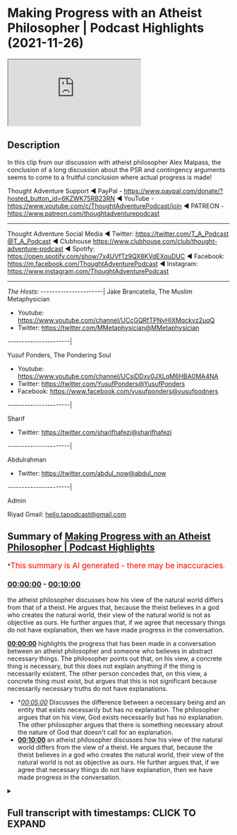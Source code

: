 # Making Progress with an Atheist Philosopher | Podcast Highlights (2021-11-26)

<iframe loading='lazy' src='https://www.youtube.com/embed/-WLQ5nteiQk'></iframe>

## Description

In this clip from our discussion with atheist philosopher Alex Malpass, the conclusion of a long discussion about the PSR and contingency arguments seems to come to a fruitful conclusion where actual progress is made!

Thought Adventure Support
◄ PayPal - https://www.paypal.com/donate/?hosted_button_id=6KZWK75RB23RN 
◄ YouTube - https://www.youtube.com/c/ThoughtAdventurePodcast/join
◄ PATREON - https://www.patreon.com/thoughtadventurepodcast
____________________________________________________________________

Thought Adventure Social Media
◄ Twitter: https://twitter.com/T_A_Podcast​​@T_A_Podcast
◄ Clubhouse https://www.clubhouse.com/club/thought-adventure-podcast
◄ Spotify: https://open.spotify.com/show/7x4UVfTz9QX8KVdEXquDUC
◄ Facebook: https://m.facebook.com/ThoughtAdventurePodcast
◄ Instagram: https://www.instagram.com/ThoughtAdventurePodcast​

----------------------------------------------------------------

*The Hosts:*
----------------------|
Jake Brancatella, The Muslim Metaphysician

- Youtube: https://www.youtube.com/channel/UCcGQRfTPNyHlXMqckvz2uqQ
- Twitter:  https://twitter.com/MMetaphysician​​@MMetaphysician

----------------------|

Yusuf Ponders, The Pondering Soul

- Youtube: https://www.youtube.com/channel/UCsiDDxy0JXLqM6HBA0MA4NA
- Twitter: https://twitter.com/YusufPonders​​@YusufPonders
- Facebook: https://www.facebook.com/yusufponders​@yusufpodners

----------------------|

Sharif

- Twitter: https://twitter.com/sharifhafezi​​@sharifhafezi

----------------------|

Abdulrahman

- Twitter: https://twitter.com/abdul_now​@abdul_now

----------------------|

Admin

Riyad 
Gmail: hello.tapodcast@gmail.com

## Summary of [Making Progress with an Atheist Philosopher | Podcast Highlights](https://www.youtube.com/watch?v=-WLQ5nteiQk)


*<span style="color:red; font-size:125%">This summary is AI generated - there may be inaccuracies</span>.

### [00:00:00](https://www.youtube.com/watch?v=-WLQ5nteiQk&t=0) - [00:10:00](https://www.youtube.com/watch?v=-WLQ5nteiQk&t=600)

the atheist philosopher discusses how his view of the natural world differs from that of a theist. He argues that, because the theist believes in a god who creates the natural world, their view of the natural world is not as objective as ours. He further argues that, if we agree that necessary things do not have explanation, then we have made progress in the conversation.

**[00:00:00](https://www.youtube.com/watch?v=-WLQ5nteiQk&t=0)**  highlights the progress that has been made in a conversation between an atheist philosopher and someone who believes in abstract necessary things. The philosopher points out that, on his view, a concrete thing is necessary, but this does not explain anything if the thing is necessarily existent. The other person concedes that, on this view, a concrete thing must exist, but argues that this is not significant because necessarily necessary truths do not have explanations.
* **[00:05:00](https://www.youtube.com/watch?v=-WLQ5nteiQk&t=300)* Discusses the difference between a necessary being and an entity that exists necessarily but has no explanation. The philosopher argues that on his view, God exists necessarily but has no explanation. The other philosopher argues that there is something necessary about the nature of God that doesn't call for an explanation.
* **[00:10:00](https://www.youtube.com/watch?v=-WLQ5nteiQk&t=600)**  an atheist philosopher discusses how his view of the natural world differs from the view of a theist. He argues that, because the theist believes in a god who creates the natural world, their view of the natural world is not as objective as ours. He further argues that, if we agree that necessary things do not have explanation, then we have made progress in the conversation.

<details><summary><h2>Full transcript with timestamps: CLICK TO EXPAND</h2></summary>

[0:00:00](https://youtu.be/-WLQ5nteiQk?t=0) i don't think we i don't think we  
[0:00:02](https://youtu.be/-WLQ5nteiQk?t=2) necessarily and no pun intended started  
[0:00:04](https://youtu.be/-WLQ5nteiQk?t=4) there we i don't think we started there  
[0:00:06](https://youtu.be/-WLQ5nteiQk?t=6) so i think  
[0:00:08](https://youtu.be/-WLQ5nteiQk?t=8) we've made progress in in the  
[0:00:10](https://youtu.be/-WLQ5nteiQk?t=10) conversation that's just that's now i  
[0:00:12](https://youtu.be/-WLQ5nteiQk?t=12) look at it  
[0:00:20](https://youtu.be/-WLQ5nteiQk?t=20) right so then in that case  
[0:00:23](https://youtu.be/-WLQ5nteiQk?t=23) um there's a possible world in which  
[0:00:25](https://youtu.be/-WLQ5nteiQk?t=25) only abstract necessary things exist  
[0:00:29](https://youtu.be/-WLQ5nteiQk?t=29) and no concrete  
[0:00:31](https://youtu.be/-WLQ5nteiQk?t=31) um nothing concrete exists  
[0:00:34](https://youtu.be/-WLQ5nteiQk?t=34) uh yeah okay sure  
[0:00:37](https://youtu.be/-WLQ5nteiQk?t=37) i mean  
[0:00:37](https://youtu.be/-WLQ5nteiQk?t=37) i  
[0:00:39](https://youtu.be/-WLQ5nteiQk?t=39) i'm playing the game a bit an artist i'm  
[0:00:41](https://youtu.be/-WLQ5nteiQk?t=41) just wondering  
[0:00:48](https://youtu.be/-WLQ5nteiQk?t=48) where there's no beginning to time  
[0:00:51](https://youtu.be/-WLQ5nteiQk?t=51) every possible world overlaps with the  
[0:00:53](https://youtu.be/-WLQ5nteiQk?t=53) actual world  
[0:00:54](https://youtu.be/-WLQ5nteiQk?t=54) so  
[0:00:55](https://youtu.be/-WLQ5nteiQk?t=55) i mean unless the actual world at no  
[0:00:58](https://youtu.be/-WLQ5nteiQk?t=58) point contains any concrete things  
[0:01:00](https://youtu.be/-WLQ5nteiQk?t=60) then  
[0:01:01](https://youtu.be/-WLQ5nteiQk?t=61) um there isn't a possible world where  
[0:01:04](https://youtu.be/-WLQ5nteiQk?t=64) at no point is there a concrete thing  
[0:01:06](https://youtu.be/-WLQ5nteiQk?t=66) like if there's some concrete thing at  
[0:01:07](https://youtu.be/-WLQ5nteiQk?t=67) some point in the actual world then it's  
[0:01:09](https://youtu.be/-WLQ5nteiQk?t=69) not possible this is an entirely empty  
[0:01:12](https://youtu.be/-WLQ5nteiQk?t=72) world no concrete things in it but ah so  
[0:01:15](https://youtu.be/-WLQ5nteiQk?t=75) so that's so that yeah so then that's my  
[0:01:18](https://youtu.be/-WLQ5nteiQk?t=78) point is then that means that something  
[0:01:21](https://youtu.be/-WLQ5nteiQk?t=81) concrete is necessary  
[0:01:25](https://youtu.be/-WLQ5nteiQk?t=85) um  
[0:01:26](https://youtu.be/-WLQ5nteiQk?t=86) huh  
[0:01:28](https://youtu.be/-WLQ5nteiQk?t=88) i mean it follows that if there's  
[0:01:30](https://youtu.be/-WLQ5nteiQk?t=90) something concrete then it's necessary  
[0:01:32](https://youtu.be/-WLQ5nteiQk?t=92) that there's something hungry that's  
[0:01:33](https://youtu.be/-WLQ5nteiQk?t=93) true it doesn't follow it doesn't  
[0:01:36](https://youtu.be/-WLQ5nteiQk?t=96) i don't have to hold that there is but  
[0:01:37](https://youtu.be/-WLQ5nteiQk?t=97) um yeah i think that's right on the  
[0:01:39](https://youtu.be/-WLQ5nteiQk?t=99) aristotelian view that's right that  
[0:01:41](https://youtu.be/-WLQ5nteiQk?t=101) there's there couldn't be an empty world  
[0:01:42](https://youtu.be/-WLQ5nteiQk?t=102) unless the actual world is an empty  
[0:01:44](https://youtu.be/-WLQ5nteiQk?t=104) world  
[0:01:45](https://youtu.be/-WLQ5nteiQk?t=105) uh  
[0:01:46](https://youtu.be/-WLQ5nteiQk?t=106) right but then if that's the case then  
[0:01:48](https://youtu.be/-WLQ5nteiQk?t=108) now you have something necessary that's  
[0:01:50](https://youtu.be/-WLQ5nteiQk?t=110) concrete and now we go all the way back  
[0:01:53](https://youtu.be/-WLQ5nteiQk?t=113) to step one in which your your theory is  
[0:01:56](https://youtu.be/-WLQ5nteiQk?t=116) now radically different no no no no no  
[0:01:57](https://youtu.be/-WLQ5nteiQk?t=117) no no no  
[0:01:59](https://youtu.be/-WLQ5nteiQk?t=119) i don't have that there's a necessary  
[0:02:01](https://youtu.be/-WLQ5nteiQk?t=121) concrete thing but i think it's  
[0:02:02](https://youtu.be/-WLQ5nteiQk?t=122) necessary that there's something  
[0:02:04](https://youtu.be/-WLQ5nteiQk?t=124) concrete but each of those things could  
[0:02:05](https://youtu.be/-WLQ5nteiQk?t=125) be contingent it's just that there  
[0:02:07](https://youtu.be/-WLQ5nteiQk?t=127) couldn't be no  
[0:02:10](https://youtu.be/-WLQ5nteiQk?t=130) concrete things  
[0:02:11](https://youtu.be/-WLQ5nteiQk?t=131) right but it doesn't mean there is one  
[0:02:12](https://youtu.be/-WLQ5nteiQk?t=132) concrete thing that's necessary it's  
[0:02:14](https://youtu.be/-WLQ5nteiQk?t=134) just not  
[0:02:15](https://youtu.be/-WLQ5nteiQk?t=135) not individual but the  
[0:02:17](https://youtu.be/-WLQ5nteiQk?t=137) thing exists yeah but the genus i'm  
[0:02:19](https://youtu.be/-WLQ5nteiQk?t=139) saying  
[0:02:21](https://youtu.be/-WLQ5nteiQk?t=141) so when we're talking  
[0:02:22](https://youtu.be/-WLQ5nteiQk?t=142) or something what do you mean by the  
[0:02:23](https://youtu.be/-WLQ5nteiQk?t=143) genus  
[0:02:25](https://youtu.be/-WLQ5nteiQk?t=145) you mean the type  
[0:02:26](https://youtu.be/-WLQ5nteiQk?t=146) yeah the category of concrete  
[0:02:30](https://youtu.be/-WLQ5nteiQk?t=150) some of the category of something being  
[0:02:32](https://youtu.be/-WLQ5nteiQk?t=152) concrete  
[0:02:33](https://youtu.be/-WLQ5nteiQk?t=153) that's necessary  
[0:02:35](https://youtu.be/-WLQ5nteiQk?t=155) yeah so i'm not saying that therefore  
[0:02:36](https://youtu.be/-WLQ5nteiQk?t=156) you're forced into  
[0:02:38](https://youtu.be/-WLQ5nteiQk?t=158) oh a particular molecule or a pen yeah  
[0:02:41](https://youtu.be/-WLQ5nteiQk?t=161) yeah  
[0:02:42](https://youtu.be/-WLQ5nteiQk?t=162) i'm not saying that i'm not saying that  
[0:02:44](https://youtu.be/-WLQ5nteiQk?t=164) but  
[0:02:45](https://youtu.be/-WLQ5nteiQk?t=165) there  
[0:02:46](https://youtu.be/-WLQ5nteiQk?t=166) the  
[0:02:47](https://youtu.be/-WLQ5nteiQk?t=167) the category of concrete existence would  
[0:02:50](https://youtu.be/-WLQ5nteiQk?t=170) then be necessary  
[0:02:53](https://youtu.be/-WLQ5nteiQk?t=173) yeah okay well that's compatible with me  
[0:02:54](https://youtu.be/-WLQ5nteiQk?t=174) saying every concrete thing contingently  
[0:02:56](https://youtu.be/-WLQ5nteiQk?t=176) exists  
[0:02:58](https://youtu.be/-WLQ5nteiQk?t=178) yeah  
[0:02:59](https://youtu.be/-WLQ5nteiQk?t=179) right but now  
[0:03:01](https://youtu.be/-WLQ5nteiQk?t=181) to me it seems like you're getting a bit  
[0:03:04](https://youtu.be/-WLQ5nteiQk?t=184) closer to  
[0:03:05](https://youtu.be/-WLQ5nteiQk?t=185) the view that we're trying to represent  
[0:03:11](https://youtu.be/-WLQ5nteiQk?t=191) maybe a little bit but i'm not sure that  
[0:03:13](https://youtu.be/-WLQ5nteiQk?t=193) is significantly closer because  
[0:03:16](https://youtu.be/-WLQ5nteiQk?t=196) um  
[0:03:19](https://youtu.be/-WLQ5nteiQk?t=199) let's so let me see if i can retrace the  
[0:03:21](https://youtu.be/-WLQ5nteiQk?t=201) steps where we just got got to  
[0:03:23](https://youtu.be/-WLQ5nteiQk?t=203) make sure because maybe i'm missing this  
[0:03:25](https://youtu.be/-WLQ5nteiQk?t=205) but  
[0:03:25](https://youtu.be/-WLQ5nteiQk?t=205) um  
[0:03:28](https://youtu.be/-WLQ5nteiQk?t=208) what i i was advancing that view that  
[0:03:31](https://youtu.be/-WLQ5nteiQk?t=211) there's a beginning sequence of  
[0:03:32](https://youtu.be/-WLQ5nteiQk?t=212) contingent propositions let's say  
[0:03:34](https://youtu.be/-WLQ5nteiQk?t=214) contingent concretely existing things or  
[0:03:36](https://youtu.be/-WLQ5nteiQk?t=216) something  
[0:03:37](https://youtu.be/-WLQ5nteiQk?t=217) um  
[0:03:39](https://youtu.be/-WLQ5nteiQk?t=219) and you said well  
[0:03:42](https://youtu.be/-WLQ5nteiQk?t=222) that view suffers from this problem that  
[0:03:44](https://youtu.be/-WLQ5nteiQk?t=224) it can't explain why there's something  
[0:03:45](https://youtu.be/-WLQ5nteiQk?t=225) other than nothing  
[0:03:47](https://youtu.be/-WLQ5nteiQk?t=227) um  
[0:03:50](https://youtu.be/-WLQ5nteiQk?t=230) and then  
[0:03:51](https://youtu.be/-WLQ5nteiQk?t=231) you said well on our view there's  
[0:03:54](https://youtu.be/-WLQ5nteiQk?t=234) a necessary  
[0:03:55](https://youtu.be/-WLQ5nteiQk?t=235) concrete thing  
[0:03:57](https://youtu.be/-WLQ5nteiQk?t=237) um  
[0:03:58](https://youtu.be/-WLQ5nteiQk?t=238) then i said well problem with that is it  
[0:04:00](https://youtu.be/-WLQ5nteiQk?t=240) doesn't explain anything if it's a  
[0:04:01](https://youtu.be/-WLQ5nteiQk?t=241) necessarily existing concrete thing  
[0:04:05](https://youtu.be/-WLQ5nteiQk?t=245) and now you're saying well on the  
[0:04:06](https://youtu.be/-WLQ5nteiQk?t=246) aristotelian view it's necessary that  
[0:04:09](https://youtu.be/-WLQ5nteiQk?t=249) some concrete thing  
[0:04:10](https://youtu.be/-WLQ5nteiQk?t=250) exists  
[0:04:12](https://youtu.be/-WLQ5nteiQk?t=252) brackets if it's actually true that some  
[0:04:14](https://youtu.be/-WLQ5nteiQk?t=254) concrete thing exists whatever  
[0:04:17](https://youtu.be/-WLQ5nteiQk?t=257) um  
[0:04:17](https://youtu.be/-WLQ5nteiQk?t=257) what's the significance of that  
[0:04:19](https://youtu.be/-WLQ5nteiQk?t=259) concession  
[0:04:21](https://youtu.be/-WLQ5nteiQk?t=261) how does that  
[0:04:23](https://youtu.be/-WLQ5nteiQk?t=263) i'm not sure how it deals with them  
[0:04:24](https://youtu.be/-WLQ5nteiQk?t=264) because my rebuttal to your point was  
[0:04:27](https://youtu.be/-WLQ5nteiQk?t=267) you're not explaining anything if you've  
[0:04:30](https://youtu.be/-WLQ5nteiQk?t=270) got a necessarily existent  
[0:04:32](https://youtu.be/-WLQ5nteiQk?t=272) concrete thing because necessarily  
[0:04:35](https://youtu.be/-WLQ5nteiQk?t=275) necessary truths don't have explanations  
[0:04:39](https://youtu.be/-WLQ5nteiQk?t=279) yeah and i'm not sure that you're  
[0:04:41](https://youtu.be/-WLQ5nteiQk?t=281) disagreeing with me about that or not  
[0:04:45](https://youtu.be/-WLQ5nteiQk?t=285) yeah cause i originally i originally was  
[0:04:48](https://youtu.be/-WLQ5nteiQk?t=288) well i shouldn't say originally but the  
[0:04:50](https://youtu.be/-WLQ5nteiQk?t=290) step in the discussion i wanted to go  
[0:04:52](https://youtu.be/-WLQ5nteiQk?t=292) back to is when i was talking about  
[0:04:55](https://youtu.be/-WLQ5nteiQk?t=295) uh a possible world in which abstract  
[0:04:57](https://youtu.be/-WLQ5nteiQk?t=297) objects it exists but no concrete object  
[0:05:00](https://youtu.be/-WLQ5nteiQk?t=300) exists  
[0:05:01](https://youtu.be/-WLQ5nteiQk?t=301) originally you said yes but then you  
[0:05:03](https://youtu.be/-WLQ5nteiQk?t=303) thought given your aristotelian view of  
[0:05:05](https://youtu.be/-WLQ5nteiQk?t=305) what you were yeah i'm going to be  
[0:05:07](https://youtu.be/-WLQ5nteiQk?t=307) representing yeah if you're representing  
[0:05:10](https://youtu.be/-WLQ5nteiQk?t=310) if you're sticking to that then you're  
[0:05:12](https://youtu.be/-WLQ5nteiQk?t=312) saying no no that's not really going to  
[0:05:13](https://youtu.be/-WLQ5nteiQk?t=313) work so then  
[0:05:15](https://youtu.be/-WLQ5nteiQk?t=315) if the change but before we get to that  
[0:05:18](https://youtu.be/-WLQ5nteiQk?t=318) bit just whilst we were still on the  
[0:05:19](https://youtu.be/-WLQ5nteiQk?t=319) point that when i because you said on  
[0:05:22](https://youtu.be/-WLQ5nteiQk?t=322) our view necessarily existing concrete  
[0:05:23](https://youtu.be/-WLQ5nteiQk?t=323) thing exists and i said i don't  
[0:05:25](https://youtu.be/-WLQ5nteiQk?t=325) understand how that provides any  
[0:05:26](https://youtu.be/-WLQ5nteiQk?t=326) explanation i'm i before we start  
[0:05:28](https://youtu.be/-WLQ5nteiQk?t=328) talking about whether i think  
[0:05:31](https://youtu.be/-WLQ5nteiQk?t=331) there could be no concrete things i'm  
[0:05:33](https://youtu.be/-WLQ5nteiQk?t=333) just not clear whether whether you  
[0:05:34](https://youtu.be/-WLQ5nteiQk?t=334) agreed with that reply or whether you  
[0:05:36](https://youtu.be/-WLQ5nteiQk?t=336) disagreed with it  
[0:05:38](https://youtu.be/-WLQ5nteiQk?t=338) uh agreed with what that necessary  
[0:05:41](https://youtu.be/-WLQ5nteiQk?t=341) necessary troops don't have explanations  
[0:05:43](https://youtu.be/-WLQ5nteiQk?t=343) do you agree with that  
[0:05:46](https://youtu.be/-WLQ5nteiQk?t=346) um  
[0:05:46](https://youtu.be/-WLQ5nteiQk?t=346)Music 
[0:05:48](https://youtu.be/-WLQ5nteiQk?t=348) in a sense that i don't really like the  
[0:05:51](https://youtu.be/-WLQ5nteiQk?t=351) explanation idea  
[0:05:53](https://youtu.be/-WLQ5nteiQk?t=353) so  
[0:05:54](https://youtu.be/-WLQ5nteiQk?t=354) if there's an entity x  
[0:05:57](https://youtu.be/-WLQ5nteiQk?t=357) that's concrete  
[0:05:58](https://youtu.be/-WLQ5nteiQk?t=358) and exists  
[0:06:00](https://youtu.be/-WLQ5nteiQk?t=360) and that's a necessary truth  
[0:06:03](https://youtu.be/-WLQ5nteiQk?t=363) nothing explains that exists  
[0:06:06](https://youtu.be/-WLQ5nteiQk?t=366) because necessary truth  
[0:06:08](https://youtu.be/-WLQ5nteiQk?t=368) right  
[0:06:10](https://youtu.be/-WLQ5nteiQk?t=370) no there's nothing we just  
[0:06:12](https://youtu.be/-WLQ5nteiQk?t=372) yeah there's nothing there's nothing  
[0:06:13](https://youtu.be/-WLQ5nteiQk?t=373) outside of the thing itself no that's  
[0:06:15](https://youtu.be/-WLQ5nteiQk?t=375) explaining okay no  
[0:06:17](https://youtu.be/-WLQ5nteiQk?t=377) so originally the criticism was i can't  
[0:06:20](https://youtu.be/-WLQ5nteiQk?t=380) explain why something rather than  
[0:06:22](https://youtu.be/-WLQ5nteiQk?t=382) nothing exists  
[0:06:24](https://youtu.be/-WLQ5nteiQk?t=384) and you're and i said well what happens  
[0:06:26](https://youtu.be/-WLQ5nteiQk?t=386) on your theory and you said well on our  
[0:06:28](https://youtu.be/-WLQ5nteiQk?t=388) theory god exists necessarily but now i  
[0:06:32](https://youtu.be/-WLQ5nteiQk?t=392) think i just can see that nothing  
[0:06:33](https://youtu.be/-WLQ5nteiQk?t=393) explains that so how  
[0:06:36](https://youtu.be/-WLQ5nteiQk?t=396) can we because now i'm showing that  
[0:06:37](https://youtu.be/-WLQ5nteiQk?t=397) you're winding up in the same place  
[0:06:40](https://youtu.be/-WLQ5nteiQk?t=400) but before we talk about that how it  
[0:06:42](https://youtu.be/-WLQ5nteiQk?t=402) still feels like you haven't  
[0:06:44](https://youtu.be/-WLQ5nteiQk?t=404) are you agreeing then that your theory  
[0:06:45](https://youtu.be/-WLQ5nteiQk?t=405) doesn't have an explanatory advantage  
[0:06:47](https://youtu.be/-WLQ5nteiQk?t=407) because it doesn't explain away why it  
[0:06:50](https://youtu.be/-WLQ5nteiQk?t=410) doesn't have anything to say about why  
[0:06:52](https://youtu.be/-WLQ5nteiQk?t=412) there's something rather than nothing  
[0:06:54](https://youtu.be/-WLQ5nteiQk?t=414) positing a being that exists necessarily  
[0:06:56](https://youtu.be/-WLQ5nteiQk?t=416) with no explanation  
[0:06:58](https://youtu.be/-WLQ5nteiQk?t=418) can't explain why something exists  
[0:06:59](https://youtu.be/-WLQ5nteiQk?t=419) rather than nothing can it  
[0:07:02](https://youtu.be/-WLQ5nteiQk?t=422) um  
[0:07:04](https://youtu.be/-WLQ5nteiQk?t=424) well  
[0:07:06](https://youtu.be/-WLQ5nteiQk?t=426) when you say why is there something  
[0:07:08](https://youtu.be/-WLQ5nteiQk?t=428) rather than nothing right and we're  
[0:07:10](https://youtu.be/-WLQ5nteiQk?t=430) including  
[0:07:11](https://youtu.be/-WLQ5nteiQk?t=431) uh concrete existence in that  
[0:07:14](https://youtu.be/-WLQ5nteiQk?t=434) i'm saying that if god is the necessary  
[0:07:16](https://youtu.be/-WLQ5nteiQk?t=436) being  
[0:07:17](https://youtu.be/-WLQ5nteiQk?t=437) and he exists in all possible worlds  
[0:07:20](https://youtu.be/-WLQ5nteiQk?t=440) yeah that x in the sense explains the  
[0:07:23](https://youtu.be/-WLQ5nteiQk?t=443) question of why there couldn't be  
[0:07:25](https://youtu.be/-WLQ5nteiQk?t=445) non-existence  
[0:07:27](https://youtu.be/-WLQ5nteiQk?t=447) but nothing explains why he exists so  
[0:07:30](https://youtu.be/-WLQ5nteiQk?t=450) it's only to take one step back  
[0:07:32](https://youtu.be/-WLQ5nteiQk?t=452) kind of explanation and then you find  
[0:07:34](https://youtu.be/-WLQ5nteiQk?t=454) that you're because if i say look it's  
[0:07:36](https://youtu.be/-WLQ5nteiQk?t=456) just a brute contingency that something  
[0:07:38](https://youtu.be/-WLQ5nteiQk?t=458) exists then you might rightly complain  
[0:07:40](https://youtu.be/-WLQ5nteiQk?t=460) that well take one further step back why  
[0:07:43](https://youtu.be/-WLQ5nteiQk?t=463) does that brute contingency exist i said  
[0:07:44](https://youtu.be/-WLQ5nteiQk?t=464) well no reason at all and you say ah  
[0:07:46](https://youtu.be/-WLQ5nteiQk?t=466) there's no reason then it's no good to  
[0:07:48](https://youtu.be/-WLQ5nteiQk?t=468) just give me one step of explanation  
[0:07:51](https://youtu.be/-WLQ5nteiQk?t=471) away from the kind of precipice of there  
[0:07:53](https://youtu.be/-WLQ5nteiQk?t=473) being no explanation beyond that but it  
[0:07:55](https://youtu.be/-WLQ5nteiQk?t=475) seems to me exactly what you've done by  
[0:07:57](https://youtu.be/-WLQ5nteiQk?t=477) just giving me you know just some object  
[0:07:59](https://youtu.be/-WLQ5nteiQk?t=479) exists necessarily but nothing explains  
[0:08:02](https://youtu.be/-WLQ5nteiQk?t=482) that  
[0:08:03](https://youtu.be/-WLQ5nteiQk?t=483) i mean if anything is is unsatisfying  
[0:08:05](https://youtu.be/-WLQ5nteiQk?t=485) explanation it must be that  
[0:08:08](https://youtu.be/-WLQ5nteiQk?t=488) mind if i jump in here because this is  
[0:08:09](https://youtu.be/-WLQ5nteiQk?t=489) this is great i mean i've been listening  
[0:08:10](https://youtu.be/-WLQ5nteiQk?t=490) this is this is awesome but so i think  
[0:08:13](https://youtu.be/-WLQ5nteiQk?t=493) at this point so i i think the the most  
[0:08:15](https://youtu.be/-WLQ5nteiQk?t=495) important  
[0:08:16](https://youtu.be/-WLQ5nteiQk?t=496) point here is that well  
[0:08:18](https://youtu.be/-WLQ5nteiQk?t=498) it seems like this is going to boil down  
[0:08:21](https://youtu.be/-WLQ5nteiQk?t=501) to the fact that on both views i'm not  
[0:08:23](https://youtu.be/-WLQ5nteiQk?t=503) saying you're necessarily committed to  
[0:08:24](https://youtu.be/-WLQ5nteiQk?t=504) this alex i'm just saying as far as the  
[0:08:26](https://youtu.be/-WLQ5nteiQk?t=506) discussion is concerned both these are  
[0:08:27](https://youtu.be/-WLQ5nteiQk?t=507) going to commit to something necessary  
[0:08:30](https://youtu.be/-WLQ5nteiQk?t=510) but right now there's the there's so  
[0:08:32](https://youtu.be/-WLQ5nteiQk?t=512) there's the question of the overall  
[0:08:33](https://youtu.be/-WLQ5nteiQk?t=513) theory  
[0:08:34](https://youtu.be/-WLQ5nteiQk?t=514) and wait how is there a difference  
[0:08:36](https://youtu.be/-WLQ5nteiQk?t=516) you're saying that there's something  
[0:08:37](https://youtu.be/-WLQ5nteiQk?t=517) necessary  
[0:08:38](https://youtu.be/-WLQ5nteiQk?t=518) has no explanation i'm saying there's  
[0:08:40](https://youtu.be/-WLQ5nteiQk?t=520) something necessary it has no  
[0:08:41](https://youtu.be/-WLQ5nteiQk?t=521) explanation  
[0:08:43](https://youtu.be/-WLQ5nteiQk?t=523) but  
[0:08:44](https://youtu.be/-WLQ5nteiQk?t=524) i'm not really sure that's the case so  
[0:08:45](https://youtu.be/-WLQ5nteiQk?t=525) first of all there's there is the  
[0:08:47](https://youtu.be/-WLQ5nteiQk?t=527) question of whether self-explanation  
[0:08:49](https://youtu.be/-WLQ5nteiQk?t=529) makes any sense and that's that's  
[0:08:50](https://youtu.be/-WLQ5nteiQk?t=530) controversial so we can either accept  
[0:08:52](https://youtu.be/-WLQ5nteiQk?t=532) that there is self-explanation or say  
[0:08:54](https://youtu.be/-WLQ5nteiQk?t=534) that something doesn't need an  
[0:08:56](https://youtu.be/-WLQ5nteiQk?t=536) explanation  
[0:08:57](https://youtu.be/-WLQ5nteiQk?t=537) now if we go for the latter something  
[0:09:00](https://youtu.be/-WLQ5nteiQk?t=540) doesn't need an explanation  
[0:09:02](https://youtu.be/-WLQ5nteiQk?t=542) we can either say it doesn't need an  
[0:09:04](https://youtu.be/-WLQ5nteiQk?t=544) explanation  
[0:09:06](https://youtu.be/-WLQ5nteiQk?t=546) by  
[0:09:06](https://youtu.be/-WLQ5nteiQk?t=546) a virtue of it  
[0:09:09](https://youtu.be/-WLQ5nteiQk?t=549) being necessary period and that can like  
[0:09:12](https://youtu.be/-WLQ5nteiQk?t=552) literally be the tree right outside my  
[0:09:14](https://youtu.be/-WLQ5nteiQk?t=554) door it just doesn't need an explanation  
[0:09:16](https://youtu.be/-WLQ5nteiQk?t=556) just that's just it or we can say that  
[0:09:19](https://youtu.be/-WLQ5nteiQk?t=559) there is something about the nature of  
[0:09:23](https://youtu.be/-WLQ5nteiQk?t=563) this thing  
[0:09:24](https://youtu.be/-WLQ5nteiQk?t=564) that doesn't call for an explanation in  
[0:09:28](https://youtu.be/-WLQ5nteiQk?t=568) a similar way although the analogy isn't  
[0:09:30](https://youtu.be/-WLQ5nteiQk?t=570) perfect so like an analytic truth like a  
[0:09:32](https://youtu.be/-WLQ5nteiQk?t=572) equals a  
[0:09:33](https://youtu.be/-WLQ5nteiQk?t=573) you're not going to ask for an  
[0:09:34](https://youtu.be/-WLQ5nteiQk?t=574) explanation for that now it's obviously  
[0:09:37](https://youtu.be/-WLQ5nteiQk?t=577) difficult to think of something like  
[0:09:38](https://youtu.be/-WLQ5nteiQk?t=578) that in in in the concrete world right  
[0:09:41](https://youtu.be/-WLQ5nteiQk?t=581) because it's not an analytic truth but  
[0:09:43](https://youtu.be/-WLQ5nteiQk?t=583) then  
[0:09:44](https://youtu.be/-WLQ5nteiQk?t=584) at least what we're saying is  
[0:09:46](https://youtu.be/-WLQ5nteiQk?t=586) that  
[0:09:47](https://youtu.be/-WLQ5nteiQk?t=587) these are two views and we're thinking  
[0:09:49](https://youtu.be/-WLQ5nteiQk?t=589) of the explanatory power  
[0:09:52](https://youtu.be/-WLQ5nteiQk?t=592) on one view  
[0:09:54](https://youtu.be/-WLQ5nteiQk?t=594) so  
[0:09:55](https://youtu.be/-WLQ5nteiQk?t=595) so on one view there's there's just  
[0:09:58](https://youtu.be/-WLQ5nteiQk?t=598) a rock that's self-explanatory on the  
[0:10:00](https://youtu.be/-WLQ5nteiQk?t=600) other view we're saying no no it's  
[0:10:03](https://youtu.be/-WLQ5nteiQk?t=603) it's something that self-explanatory or  
[0:10:04](https://youtu.be/-WLQ5nteiQk?t=604) something that doesn't require  
[0:10:05](https://youtu.be/-WLQ5nteiQk?t=605) explanation but in order for it to be  
[0:10:07](https://youtu.be/-WLQ5nteiQk?t=607) that  
[0:10:08](https://youtu.be/-WLQ5nteiQk?t=608) it's not that nature it's not it's not a  
[0:10:10](https://youtu.be/-WLQ5nteiQk?t=610) rock it's something that is in a  
[0:10:12](https://youtu.be/-WLQ5nteiQk?t=612) different category than these things  
[0:10:15](https://youtu.be/-WLQ5nteiQk?t=615) around us that you know the natural  
[0:10:17](https://youtu.be/-WLQ5nteiQk?t=617) world that does call for an explanation  
[0:10:19](https://youtu.be/-WLQ5nteiQk?t=619) so i it might be a bit tricky like in  
[0:10:21](https://youtu.be/-WLQ5nteiQk?t=621) the sense that when we look at a theory  
[0:10:22](https://youtu.be/-WLQ5nteiQk?t=622) from the outside okay well it explains  
[0:10:25](https://youtu.be/-WLQ5nteiQk?t=625) it that one explains it fine we're good  
[0:10:27](https://youtu.be/-WLQ5nteiQk?t=627) we're it's a stalemate but then i mean  
[0:10:30](https://youtu.be/-WLQ5nteiQk?t=630) in a sense you could say that about like  
[0:10:31](https://youtu.be/-WLQ5nteiQk?t=631) a solipsist versus an external world  
[0:10:33](https://youtu.be/-WLQ5nteiQk?t=633) realist well i mean he explains  
[0:10:35](https://youtu.be/-WLQ5nteiQk?t=635) everything i mean  
[0:10:36](https://youtu.be/-WLQ5nteiQk?t=636) yeah but look  
[0:10:39](https://youtu.be/-WLQ5nteiQk?t=639) here's  
[0:10:40](https://youtu.be/-WLQ5nteiQk?t=640) i mean if if what you're saying is  
[0:10:43](https://youtu.be/-WLQ5nteiQk?t=643) on our theistic theory the difference is  
[0:10:47](https://youtu.be/-WLQ5nteiQk?t=647) we've got  
[0:10:48](https://youtu.be/-WLQ5nteiQk?t=648) a thing  
[0:10:50](https://youtu.be/-WLQ5nteiQk?t=650) god whose nature  
[0:10:52](https://youtu.be/-WLQ5nteiQk?t=652) gives it the  
[0:10:53](https://youtu.be/-WLQ5nteiQk?t=653) i mean  
[0:10:55](https://youtu.be/-WLQ5nteiQk?t=655) just to be quick about it to get out of  
[0:10:57](https://youtu.be/-WLQ5nteiQk?t=657) jail free card i don't mean anything  
[0:10:58](https://youtu.be/-WLQ5nteiQk?t=658) offensive balance it's not any  
[0:11:00](https://youtu.be/-WLQ5nteiQk?t=660) accusation of deception or anything like  
[0:11:01](https://youtu.be/-WLQ5nteiQk?t=661) that but like the reason why this is  
[0:11:03](https://youtu.be/-WLQ5nteiQk?t=663) different from the other things is its  
[0:11:05](https://youtu.be/-WLQ5nteiQk?t=665) nature if i press further on that isn't  
[0:11:07](https://youtu.be/-WLQ5nteiQk?t=667) it really just that its nature is that  
[0:11:09](https://youtu.be/-WLQ5nteiQk?t=669) it exists necessarily i mean and and  
[0:11:12](https://youtu.be/-WLQ5nteiQk?t=672) then now what we're talking about is  
[0:11:13](https://youtu.be/-WLQ5nteiQk?t=673) just actually it's just not a contingent  
[0:11:16](https://youtu.be/-WLQ5nteiQk?t=676) proposition i mean i'm okay with  
[0:11:18](https://youtu.be/-WLQ5nteiQk?t=678) necessary propositions not having  
[0:11:20](https://youtu.be/-WLQ5nteiQk?t=680) explanations so like  
[0:11:22](https://youtu.be/-WLQ5nteiQk?t=682) that's fine it's just that if if all you  
[0:11:24](https://youtu.be/-WLQ5nteiQk?t=684) mean by its nature  
[0:11:26](https://youtu.be/-WLQ5nteiQk?t=686) being special is that it's a necessarily  
[0:11:28](https://youtu.be/-WLQ5nteiQk?t=688) existing thing then i just don't see how  
[0:11:30](https://youtu.be/-WLQ5nteiQk?t=690) that progresses dialectic anywhere  
[0:11:32](https://youtu.be/-WLQ5nteiQk?t=692) because  
[0:11:33](https://youtu.be/-WLQ5nteiQk?t=693) if what we're saying is the reason why  
[0:11:34](https://youtu.be/-WLQ5nteiQk?t=694) there's something rather than nothing is  
[0:11:36](https://youtu.be/-WLQ5nteiQk?t=696) because something exists necessarily  
[0:11:38](https://youtu.be/-WLQ5nteiQk?t=698) then you can't be an advantage in terms  
[0:11:40](https://youtu.be/-WLQ5nteiQk?t=700) of explanation because aren't we just  
[0:11:42](https://youtu.be/-WLQ5nteiQk?t=702) agreeing that necessary things don't  
[0:11:44](https://youtu.be/-WLQ5nteiQk?t=704) have explanation so positing another  
[0:11:46](https://youtu.be/-WLQ5nteiQk?t=706) necessary thing can't help you in terms  
[0:11:48](https://youtu.be/-WLQ5nteiQk?t=708) of explanation because it's just yeah  
[0:11:49](https://youtu.be/-WLQ5nteiQk?t=709) well i don't know  
[0:11:51](https://youtu.be/-WLQ5nteiQk?t=711) i guess we are agreeing one second hold  
[0:11:53](https://youtu.be/-WLQ5nteiQk?t=713) on a second i'm direct man i think if  
[0:11:56](https://youtu.be/-WLQ5nteiQk?t=716) we're agreeing on that we've made  
[0:11:58](https://youtu.be/-WLQ5nteiQk?t=718) progress  
[0:12:00](https://youtu.be/-WLQ5nteiQk?t=720) as far as i'm concerned in the  
[0:12:02](https://youtu.be/-WLQ5nteiQk?t=722) conversation because i don't think we i  
[0:12:04](https://youtu.be/-WLQ5nteiQk?t=724) don't think we necessarily and no pun  
[0:12:07](https://youtu.be/-WLQ5nteiQk?t=727) intended started there we i don't think  
[0:12:09](https://youtu.be/-WLQ5nteiQk?t=729) we started there so i think  
[0:12:11](https://youtu.be/-WLQ5nteiQk?t=731) we've made progress in in the  
[0:12:13](https://youtu.be/-WLQ5nteiQk?t=733) conversation that's just i look at it  
</details>